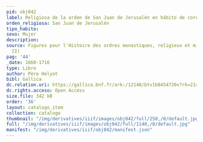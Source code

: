 ```yaml
---
pid: obj042
label: Religiosa de la orden de San Juan de Jerusalén en hábito de coro
orden_religiosa: San Juan de Jerusalén
tipo_habito: 
sexo: Mujer
description: 
source: Figures pour l'Histoire des ordres monastiques, religieux et militaires (tomo
  II)
pag: '44'
_date: 1660-1716
type: Libro
author: Père Helyot
bibl: Gallica
dc.relation.uri: https://gallica.bnf.fr/ark:/12148/btv1b8454720v?rk=21459;3
dc.rights.acceso: Open Access
size.file: 342 kB
order: '36'
layout: catalogo_item
collection: catalogo
thumbnail: "/img/derivatives/iiif/images/obj042/full/250,/0/default.jpg"
full: "/img/derivatives/iiif/images/obj042/full/1140,/0/default.jpg"
manifest: "/img/derivatives/iiif/obj042/manifest.json"
---
```

